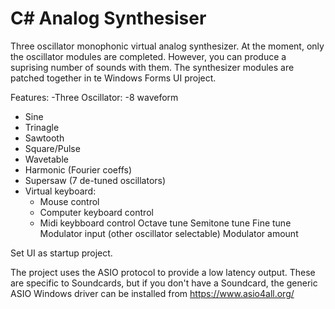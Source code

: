 # C# Analog Synthesiser

Three oscillator monophonic virtual analog synthesizer. At the moment, only the oscillator modules are completed. However, you can produce a suprising number of sounds with them. The synthesizer modules are patched together in te Windows Forms UI project.

Features:
-Three Oscillator:
-8 waveform
  - Sine
  - Trinagle
  - Sawtooth
  - Square/Pulse
  - Wavetable
  - Harmonic (Fourier coeffs)
  - Supersaw (7 de-tuned oscillators)
- Virtual keyboard:
  - Mouse control
  - Computer keyboard control
  - Midi keybboard control
Octave tune
Semitone tune
Fine tune
Modulator input  (other oscillator selectable)
Modulator amount



Set UI as startup project.

The project uses the ASIO protocol to provide a low latency output. These are specific to Soundcards, but if you don't have a Soundcard, the generic ASIO Windows driver can be installed from https://www.asio4all.org/
